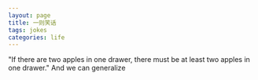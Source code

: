 ```yaml
---
layout: page
title: 一则笑话
tags: jokes
categories: life
---
```


"If there are two apples in one drawer, there must be at least two apples in one drawer." And we can generalize